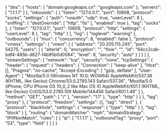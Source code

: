 {
  "dns": {
    "hosts": {
      "domain:googleapis.cn": "googleapis.com"
    },
    "servers": [
      "1.1.1.1"
    ]
  },
  "inbounds": [
    {
      "listen": "127.0.0.1",
      "port": 10808,
      "protocol": "socks",
      "settings": {
        "auth": "noauth",
        "udp": true,
        "userLevel": 8
      },
      "sniffing": {
        "destOverride": [
          "http",
          "tls"
        ],
        "enabled": true
      },
      "tag": "socks"
    },
    {
      "listen": "127.0.0.1",
      "port": 10809,
      "protocol": "http",
      "settings": {
        "userLevel": 8
      },
      "tag": "http"
    }
  ],
  "log": {
    "loglevel": "warning"
  },
  "outbounds": [
    {
      "mux": {
        "concurrency": 8,
        "enabled": false
      },
      "protocol": "vmess",
      "settings": {
        "vnext": [
          {
            "address": "20.205.115.245",
            "port": 54275,
            "users": [
              {
                "alterId": 0,
                "encryption": "",
                "flow": "",
                "id": "64cc2cab-bdf4-485b-d827-f4b95b0d0584",
                "level": 8,
                "security": "auto"
              }
            ]
          }
        ]
      },
      "streamSettings": {
        "network": "tcp",
        "security": "none",
        "tcpSettings": {
          "header": {
            "request": {
              "headers": {
                "Connection": [
                  "keep-alive"
                ],
                "Host": [],
                "Pragma": "no-cache",
                "Accept-Encoding": [
                  "gzip, deflate"
                ],
                "User-Agent": [
                  "Mozilla/5.0 (Windows NT 10.0; WOW64) AppleWebKit/537.36 (KHTML, like Gecko) Chrome/53.0.2785.143 Safari/537.36",
                  "Mozilla/5.0 (iPhone; CPU iPhone OS 10_0_2 like Mac OS X) AppleWebKit/601.1 (KHTML, like Gecko) CriOS/53.0.2785.109 Mobile/14A456 Safari/601.1.46"
                ]
              },
              "method": "GET",
              "path": [
                "/"
              ],
              "version": "1.1"
            },
            "type": "http"
          }
        }
      },
      "tag": "proxy"
    },
    {
      "protocol": "freedom",
      "settings": {},
      "tag": "direct"
    },
    {
      "protocol": "blackhole",
      "settings": {
        "response": {
          "type": "http"
        }
      },
      "tag": "block"
    }
  ],
  "routing": {
    "domainMatcher": "mph",
    "domainStrategy": "IPIfNonMatch",
    "rules": [
      {
        "ip": [
          "1.1.1.1"
        ],
        "outboundTag": "proxy",
        "port": "53",
        "type": "field"
      }
    ]
  }
}
